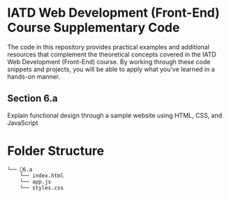 # IATD Web Development (Front-End) Course Supplementary Code


The code in this repository provides practical examples and additional resources that complement the theoretical concepts covered in the IATD Web Development (Front-End) course. By working through these code snippets and projects, you will be able to apply what you've learned in a hands-on manner.

## Section 6.a 

Explain functional design through a sample website  using HTML, CSS, and JavaScript

# Folder Structure

```
└── 📁6.a
    └── index.html
    └── app.js
    └── styles.css
```